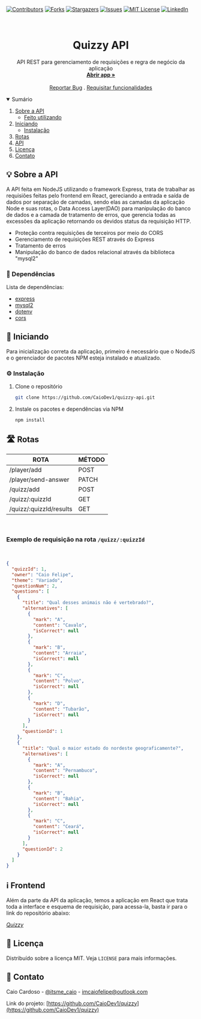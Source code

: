 [![Contributors][contributors-shield]][contributors-url]
[![Forks][forks-shield]][forks-url]
[![Stargazers][stars-shield]][stars-url]
[![Issues][issues-shield]][issues-url]
[![MIT License][license-shield]][license-url]
[![LinkedIn][linkedin-shield]][linkedin-url]


<!-- PROJECT LOGO -->
<br />
<p align="center">
  <h1 align="center">Quizzy API</h1>

  <p align="center">
    API REST para gerenciamento de requisições e regra de negócio da aplicação
    <br />
    <a href="https://caiodev1.github.io/quizzy/#/"><strong>Abrir app »</strong></a>
    <br />
    <br />
    <a href="https://github.com/CaioDev1/quizzy/issues">Reportar Bug</a>
    .
    <a href="https://github.com/CaioDev1/quizzy/issues">Requisitar funcionalidades</a>
  </p>
</p>



<!-- TABLE OF CONTENTS -->
<details open="open">
  <summary>Sumário</summary>
  <ol>
    <li>
      <a href="#sobre-o-projeto">Sobre a API</a>
      <ul>
        <li><a href="#feito-utilizando">Feito utilizando</a></li>
      </ul>
    </li>
    <li>
      <a href="#iniciando">Iniciando</a>
      <ul>
        <li><a href="#instalação">Instalação</a></li>
      </ul>
    </li>
    <li><a href="#rotas">Rotas</a></li>
    <li><a href="#mais-informações">API</a></li>
    <li><a href="#licença">Licença</a></li>
    <li><a href="#contato">Contato</a></li>
  </ol>
</details>



<!-- ABOUT THE PROJECT -->
<h2 id="sobre-o-projeto">💡 Sobre a API</h2>

A API feita em NodeJS utilizando o framework Express, trata de trabalhar as requisiões feitas pelo frontend em React, gereciando a entrada e saída de dados por separação de camadas,
sendo elas as camadas da aplicação Node e suas rotas, o Data Access Layer(DAO) para manipulação do banco de dados e a camada de tratamento de erros, que gerencia todas as excessões da aplicação
retornando os devidos status da requisição HTTP.

* Proteção contra requisições de terceiros por meio do CORS
* Gerenciamento de requisições REST através do Express
* Tratamento de erros
* Manipulação do banco de dados relacional através da biblioteca "mysql2"

<h3 id="feito-utilizando">🔧 Dependências</h3>

Lista de dependências:
* [express](https://www.npmjs.com/package/express)
* [mysql2](https://www.npmjs.com/package/mysql2)
* [dotenv](https://www.npmjs.com/package/dotenv)
* [cors](https://www.npmjs.com/package/cors)

<!-- GETTING STARTED -->
<h2 id="Iniciando">📖 Iniciando</h2>

Para inicialização correta da aplicação, primeiro é necessário que o NodeJS e o gerenciador de pacotes NPM esteja instalado e atualizado.

<h3 id="instalação">⚙ Instalação</h3>

1. Clone o repositório
   ```sh
   git clone https://github.com/CaioDev1/quizzy-api.git
   ```
2. Instale os pacotes e dependências via NPM
   ```sh
   npm install
   ```

<!-- ROUTES -->
<h2 id="rotas">🛣 Rotas</h2>
<table>
  <thead>
    <tr>
      <th>ROTA</th>
      <th>MÉTODO</th>
    </tr>
  </thead>
  <tbody>
    <tr>
      <td>/player/add</td>
      <td>POST</td>
    </tr>
    <tr>
      <td>/player/send-answer</td>
      <td>PATCH</td>
    </tr>
    <tr>
      <td>/quizz/add</td>
      <td>POST</td>
    </tr>
    <tr>
      <td>/quizz/:quizzId</td>
      <td>GET</td>
    </tr>
    <tr>
      <td>/quizz/:quizzId/results</td>
      <td>GET</td>
    </tr>
  </tbody>
</table>

</br>

### Exemplo de requisição na rota `/quizz/:quizzId`

</br>

```json
{
  "quizzId": 1,
  "owner": "Caio Felipe",
  "theme": "Variado",
  "questionNum": 2,
  "questions": [
    {
      "title": "Qual desses animais não é vertebrado?",
      "alternatives": [
        {
          "mark": "A",
          "content": "Cavalo",
          "isCorrect": null
        },
        {
          "mark": "B",
          "content": "Arraia",
          "isCorrect": null
        },
        {
          "mark": "C",
          "content": "Polvo",
          "isCorrect": null
        },
        {
          "mark": "D",
          "content": "Tubarão",
          "isCorrect": null
        }
      ],
      "questionId": 1
    },
    {
      "title": "Qual o maior estado do nordeste geograficamente?",
      "alternatives": [
        {
          "mark": "A",
          "content": "Pernambuco",
          "isCorrect": null
        },
        {
          "mark": "B",
          "content": "Bahia",
          "isCorrect": null
        },
        {
          "mark": "C",
          "content": "Ceará",
          "isCorrect": null
        }
      ],
      "questionId": 2
    }
  ]
}
```

<!-- USAGE EXAMPLES -->
<h2 id="mais-informações">ℹ Frontend</h2>

Além da parte da API da aplicação, temos a aplicação em React que trata toda a interface e esquema de requisição,
para acessa-la, basta ir para o link do repositório abaixo: 

_[Quizzy](https://github.com/CaioDev1/quizzy)_


<!-- LICENSE -->
<h2 id="licença">📜 Licença</h2>

Distribuído sobre a licença MIT. Veja `LICENSE` para mais informações.


<!-- CONTACT -->
<h2 id="contato">📩 Contato</h2>

Caio Cardoso - [@itsme_caio](https://instagram.com/itsme_caio) - imcaiofelipe@outlook.com

Link do projeto: [https://github.com/CaioDev1/quizzy](https://github.com/CaioDev1/quizzy)





<!-- MARKDOWN LINKS & IMAGES -->
<!-- https://www.markdownguide.org/basic-syntax/#reference-style-links -->
[contributors-shield]: https://img.shields.io/github/contributors/CaioDev1/quizzy-api.svg?style=for-the-badge
[contributors-url]: https://github.com/CaioDev1/quizzy-api/graphs/contributors
[forks-shield]: https://img.shields.io/github/forks/CaioDev1/quizzy-api.svg?style=for-the-badge
[forks-url]: https://github.com/CaioDev1/quizzy/network/members
[stars-shield]: https://img.shields.io/github/stars/CaioDev1/quizzy-api.svg?style=for-the-badge
[stars-url]: https://github.com/CaioDev1/quizzy-api/stargazers
[issues-shield]: https://img.shields.io/github/issues/CaioDev1/quizzy-api.svg?style=for-the-badge
[issues-url]: https://github.com/CaioDev1/quizzy-api/issues
[license-shield]: https://img.shields.io/github/license/CaioDev1/quizzy-api.svg?style=for-the-badge
[license-url]: https://github.com/CaioDev1/quizzy-api/blob/master/LICENSE.txt
[linkedin-shield]: https://img.shields.io/badge/-LinkedIn-black.svg?style=for-the-badge&logo=linkedin&colorB=555
[linkedin-url]: https://linkedin.com/in/FALTA-COLOCAR
